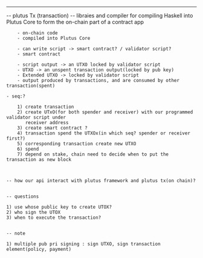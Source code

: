 -----------------------------------------------------------------------------------------------
-- plutus Tx (transaction)
    -- libraies and compiler for compiling Haskell into Plutus Core to form  the on-chain part of a contract app

        - on-chain code
        - compiled into Plutus Core

        - can write script -> smart contract? / validator script?
        - smart contract

        - script output -> an UTXO locked by validator script
        - UTXO -> an unspent transaction output(locked by pub key)
        - Extended UTXO -> locked by validator script
        - output produced by transactions, and are consumed by other transaction(spent)

    - seq:?

        1) create transaction
        2) create UTxO(for both spender and receiver) with our programmed validator script under
           receiver address
        3) create smart contract ?
        4) transaction spend the UTXOx(in which seq? spender or receiver first?)
        5) corresponding transaction create new UTXO
        6) spend
        7) depend on stake, chain need to decide when to put the transaction as new block



    -- how our api interact with plutus framework and plutus tx(on chain)?


    -- questions

    1) use whose public key to create UTOX?
    2) who sign the UTOX
    3) when to execute the transaction?


    -- note

    1) multiple pub pri signing : sign UTXO, sign transaction element(policy, payment)
